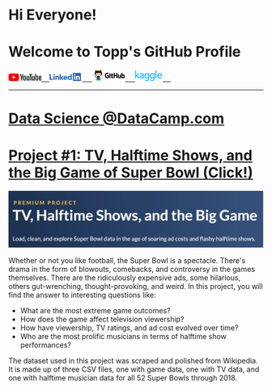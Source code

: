 # Hi Everyone! 
# Welcome to Topp's GitHub Profile

<a href="https://www.youtube.com"><img src="assets/img/YouTube%20Logo.png" alt="drawing" width="65"/>&nbsp;&nbsp;&nbsp;&nbsp;<a href="https://www.linkedin.com/in/topp-theeralerttham-54743264/"><img src="assets/img/Linkedin%20Logo.png" alt="drawing" width="65"/> &nbsp;&nbsp;&nbsp;&nbsp;<a href="https://tnattawat.github.io/Portfolio/"><img src="assets/img/Github%20Logo.png" alt="drawing" width="65"/>&nbsp;&nbsp;&nbsp;&nbsp;&nbsp;<a href="https://www.kaggle.com/"><img src="assets/img/Kaggle%20Logo.png" alt="drawing" width="55"/>&nbsp;&nbsp;&nbsp;&nbsp;

---------------

# Data Science @DataCamp.com 

# [Project #1: TV, Halftime Shows, and the Big Game of Super Bowl (Click!)](https://github.com/tnattawat/Topp/blob/master/Project1/notebook.ipynb) 
![](assets/img/Capture.JPG)

Whether or not you like football, the Super Bowl is a spectacle. There's drama in the form of blowouts, comebacks, and controversy in the games themselves. There are the ridiculously expensive ads, some hilarious, others gut-wrenching, thought-provoking, and weird. In this project, you will find the answer to interesting questions like:
* What are the most extreme game outcomes?
* How does the game affect television viewership?
* How have viewership, TV ratings, and ad cost evolved over time?
* Who are the most prolific musicians in terms of halftime show performances?

The dataset used in this project was scraped and polished from Wikipedia. It is made up of three CSV files, one with game data, one with TV data, and one with halftime musician data for all 52 Super Bowls through 2018.
